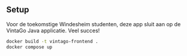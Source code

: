 ## Setup
Voor de toekomstige Windesheim studenten, deze app sluit aan op de VintaGo Java applicatie. Veel succes!

```bash
docker build -t vintago-frontend .
docker compose up
```

